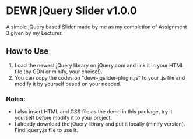 # DEWR jQuery Slider v1.0.0
A simple jQuery based Slider made by me as my completion of Assignment 3 given by my Lecturer.

## How to Use
1. Load the newest jQuery library on jQuery.com and link it in your HTML file (by CDN or minify, your choice!).
2. You can copy the codes on "dewr-jqslider-plugin.js" to your .js file and modify it by yourself based on your needed.

### Notes:
- I also insert HTML and CSS file as the demo in this package, try it yourself before modify it to your project.
- I already download the jQuery library and put it locally (minify version). Find jquery.js file to use it.
